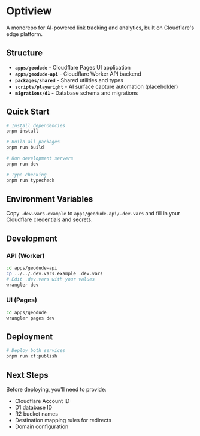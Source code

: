 # Optiview

A monorepo for AI-powered link tracking and analytics, built on Cloudflare's edge platform.

## Structure

- **`apps/geodude`** - Cloudflare Pages UI application
- **`apps/geodude-api`** - Cloudflare Worker API backend
- **`packages/shared`** - Shared utilities and types
- **`scripts/playwright`** - AI surface capture automation (placeholder)
- **`migrations/d1`** - Database schema and migrations

## Quick Start

```bash
# Install dependencies
pnpm install

# Build all packages
pnpm run build

# Run development servers
pnpm run dev

# Type checking
pnpm run typecheck
```

## Environment Variables

Copy `.dev.vars.example` to `apps/geodude-api/.dev.vars` and fill in your Cloudflare credentials and secrets.

## Development

### API (Worker)
```bash
cd apps/geodude-api
cp ../../.dev.vars.example .dev.vars
# Edit .dev.vars with your values
wrangler dev
```

### UI (Pages)
```bash
cd apps/geodude
wrangler pages dev
```

## Deployment

```bash
# Deploy both services
pnpm run cf:publish
```

## Next Steps

Before deploying, you'll need to provide:
- Cloudflare Account ID
- D1 database ID
- R2 bucket names
- Destination mapping rules for redirects
- Domain configuration
